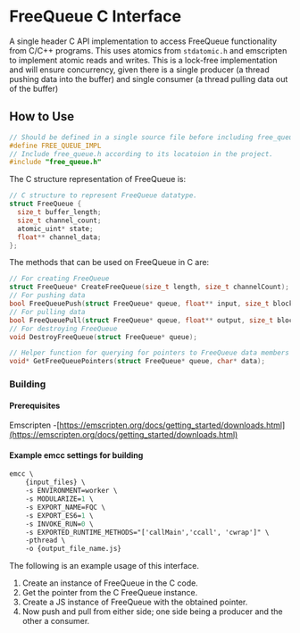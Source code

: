 # FreeQueue C Interface

A single header C API implementation to access FreeQueue functionality from 
C/C++ programs. This uses atomics from `stdatomic.h` and emscripten to 
implement atomic reads and writes. This is a lock-free implementation and will 
ensure concurrency, given there is a single producer (a thread pushing data into 
the buffer) and single consumer (a thread pulling data out of the buffer)

## How to Use

```C
// Should be defined in a single source file before including free_queue.h .
#define FREE_QUEUE_IMPL 
// Include free_queue.h according to its locatoion in the project.
#include "free_queue.h" 
```

The C structure representation of FreeQueue is:
```C
// C structure to represent FreeQueue datatype.
struct FreeQueue {
  size_t buffer_length;
  size_t channel_count;
  atomic_uint* state;
  float** channel_data;    
};
```

The methods that can be used on FreeQueue in C are:
```C
// For creating FreeQueue
struct FreeQueue* CreateFreeQueue(size_t length, size_t channelCount);
// For pushing data        
bool FreeQueuePush(struct FreeQueue* queue, float** input, size_t block_length);  
// For pulling data
bool FreeQueuePull(struct FreeQueue* queue, float** output, size_t block_length);
// For destroying FreeQueue
void DestroyFreeQueue(struct FreeQueue* queue);                                  

// Helper function for querying for pointers to FreeQueue data members   
void* GetFreeQueuePointers(struct FreeQueue* queue, char* data);                
```

### Building

#### Prerequisites

Emscripten -[https://emscripten.org/docs/getting_started/downloads.html](https://emscripten.org/docs/getting_started/downloads.html)

#### Example emcc settings for building

```ps
emcc \
	{input_files} \
	-s ENVIRONMENT=worker \
	-s MODULARIZE=1 \
	-s EXPORT_NAME=FQC \
    -s EXPORT_ES6=1 \
	-s INVOKE_RUN=0 \
	-s EXPORTED_RUNTIME_METHODS="['callMain','ccall', 'cwrap']" \
	-pthread \
	-o {output_file_name.js}
```

The following is an example usage of this interface.

1. Create an instance of FreeQueue in the C code.
2. Get the pointer from the C FreeQueue instance.
3. Create a JS instance of FreeQueue with the obtained pointer.
4. Now push and pull from either side; one side being a producer and the other a consumer.

